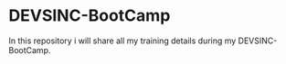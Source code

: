 # DEVSINC-BootCamp
In this repository i will share all my training details during my DEVSINC-BootCamp.


